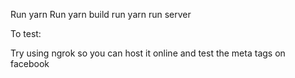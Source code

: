 Run yarn
Run yarn  build
run yarn run server

To test:

Try using ngrok so you can host it online and test the meta tags on facebook